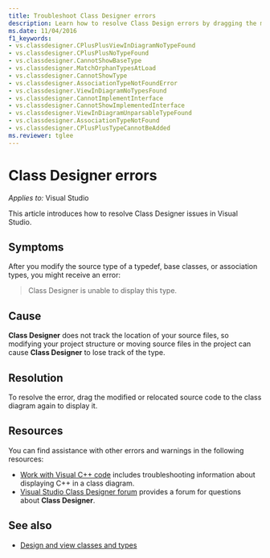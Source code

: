 ```yaml
---
title: Troubleshoot Class Designer errors
description: Learn how to resolve Class Design errors by dragging the modified or relocated source code to the class diagram again to display it.
ms.date: 11/04/2016
f1_keywords:
- vs.classdesigner.CPlusPlusViewInDiagramNoTypeFound
- vs.classdesigner.CPlusPlusNoTypeFound
- vs.classdesigner.CannotShowBaseType
- vs.classdesigner.MatchOrphanTypesAtLoad
- vs.classdesigner.CannotShowType
- vs.classdesigner.AssociationTypeNotFoundError
- vs.classdesigner.ViewInDiagramNoTypesFound
- vs.classdesigner.CannotImplementInterface
- vs.classdesigner.CannotShowImplementedInterface
- vs.classdesigner.ViewInDiagramUnparsableTypeFound
- vs.classdesigner.AssociationTypeNotFound
- vs.classdesigner.CPlusPlusTypeCannotBeAdded
ms.reviewer: tglee
---
```

# Class Designer errors

_Applies to:_&nbsp;Visual Studio

This article introduces how to resolve Class Designer issues in Visual Studio.

## Symptoms

After you modify the source type of a typedef, base classes, or association types, you might receive an error:

> Class Designer is unable to display this type.

## Cause

**Class Designer** does not track the location of your source files, so modifying your project structure or moving source files in the project can cause **Class Designer** to lose track of the type.

## Resolution

To resolve the error, drag the modified or relocated source code to the class diagram again to display it.

## Resources

You can find assistance with other errors and warnings in the following resources:

- [Work with Visual C++ code](/visualstudio/ide/class-designer/working-with-visual-cpp-code) includes troubleshooting information about displaying C++ in a class diagram.
- [Visual Studio Class Designer forum](https://social.msdn.microsoft.com/Forums/en-US/home?forum=vsclassdesigner) provides a forum for questions about **Class Designer**.

## See also

- [Design and view classes and types](/visualstudio/ide/class-designer/designing-and-viewing-classes-and-types)

